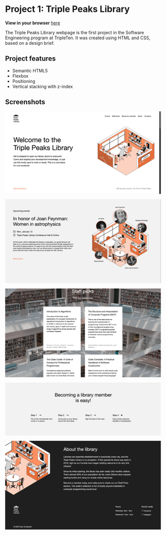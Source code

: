 # Project 1: Triple Peaks Library

**View in your browser** [here](https://ryanzomparelli.github.io/Triple_Peaks_Library/)

The Triple Peaks Library webpage is the first project in the Software Engineering
program at TripleTen. It was created using HTML and CSS, based on a design brief.

## Project features

- Semantic HTML5
- Flexbox
- Positioning
- Vertical stacking with z-index

## Screenshots

![Header](./images/demo/library_1.png)

![Events section](./images/demo/library_2.png)

![Staff picks section](./images/demo/library_3.png)

![Become a member](./images/demo/library_4.png)

![About section and footer](./images/demo/library_5.png)
